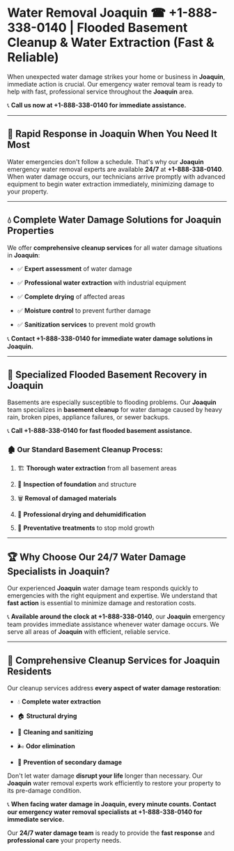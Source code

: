 # Water Removal Joaquin ☎ +1-888-338-0140 | Flooded Basement Cleanup & Water Extraction (Fast & Reliable)

When unexpected water damage strikes your home or business in **Joaquin**, immediate action is crucial. Our emergency water removal team is ready to help with fast, professional service throughout the **Joaquin** area. 

📞 **Call us now at +1-888-338-0140 for immediate assistance.**
---
## 🚀 Rapid Response in Joaquin When You Need It Most
Water emergencies don't follow a schedule. That's why our **Joaquin** emergency water removal experts are available **24/7** at **+1-888-338-0140**. When water damage occurs, our technicians arrive promptly with advanced equipment to begin water extraction immediately, minimizing damage to your property.
---
## 💧 Complete Water Damage Solutions for Joaquin Properties
We offer **comprehensive cleanup services** for all water damage situations in **Joaquin**:
- ✅ **Expert assessment** of water damage  
- ✅ **Professional water extraction** with industrial equipment  
- ✅ **Complete drying** of affected areas  
- ✅ **Moisture control** to prevent further damage  
- ✅ **Sanitization services** to prevent mold growth  
📞 **Contact +1-888-338-0140 for immediate water damage solutions in Joaquin.**
---
## 🌊 Specialized Flooded Basement Recovery in Joaquin
Basements are especially susceptible to flooding problems. Our **Joaquin** team specializes in **basement cleanup** for water damage caused by heavy rain, broken pipes, appliance failures, or sewer backups. 
📞 **Call +1-888-338-0140 for fast flooded basement assistance.**
### 🏚️ Our Standard Basement Cleanup Process:
1. 🏗️ **Thorough water extraction** from all basement areas  
2. 🔎 **Inspection of foundation** and structure  
3. 🗑️ **Removal of damaged materials**  
4. 💨 **Professional drying and dehumidification**  
5. 🚫 **Preventative treatments** to stop mold growth  
---
## 🏆 Why Choose Our 24/7 Water Damage Specialists in Joaquin?
Our experienced **Joaquin** water damage team responds quickly to emergencies with the right equipment and expertise. We understand that **fast action** is essential to minimize damage and restoration costs.
📞 **Available around the clock at +1-888-338-0140**, our **Joaquin** emergency team provides immediate assistance whenever water damage occurs. We serve all areas of **Joaquin** with efficient, reliable service.
---
## 🧹 Comprehensive Cleanup Services for Joaquin Residents
Our cleanup services address **every aspect of water damage restoration**:
- 💧 **Complete water extraction**  
- 🏠 **Structural drying**  
- 🧼 **Cleaning and sanitizing**  
- 🌬️ **Odor elimination**  
- 🚫 **Prevention of secondary damage**  
Don't let water damage **disrupt your life** longer than necessary. Our **Joaquin** water removal experts work efficiently to restore your property to its pre-damage condition.
📞 **When facing water damage in Joaquin, every minute counts. Contact our emergency water removal specialists at +1-888-338-0140 for immediate service.**
Our **24/7 water damage team** is ready to provide the **fast response** and **professional care** your property needs.
